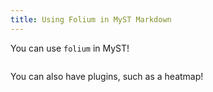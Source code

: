 ```yaml
---
title: Using Folium in MyST Markdown
---
```


You can use `folium` in MyST!

```{figure} #place-marker

```

You can also have plugins, such as a heatmap!

```{figure} #heatmap

```
